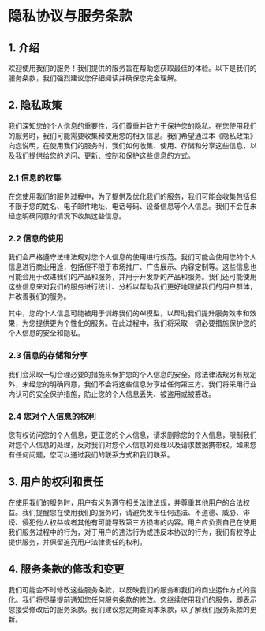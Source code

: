 # 隐私协议与服务条款
## 1. 介绍
欢迎使用我们的服务！我们提供的服务旨在帮助您获取最佳的体验。以下是我们的服务条款，我们强烈建议您仔细阅读并确保您完全理解。

## 2. 隐私政策
我们深知您的个人信息的重要性，我们尊重并致力于保护您的隐私。在您使用我们的服务时，我们可能需要收集和使用您的相关信息。我们希望通过本《隐私政策》向您说明，在使用我们的服务时，我们如何收集、使用、存储和分享这些信息，以及我们提供给您的访问、更新、控制和保护这些信息的方式。

### 2.1 信息的收集
在您使用我们的服务过程中，为了提供及优化我们的服务，我们可能会收集包括但不限于您的姓名、电子邮件地址、电话号码、设备信息等个人信息。我们不会在未经您明确同意的情况下收集这些信息。

### 2.2 信息的使用
我们会严格遵守法律法规对您个人信息的使用进行规范。我们可能会使用您的个人信息进行商业用途，包括但不限于市场推广、广告展示、内容定制等。这些信息也可能会用于改进我们的产品和服务，并用于开发新的产品和服务。我们还可能使用这些信息来对我们的服务进行统计、分析以帮助我们更好地理解我们的用户群体，并改善我们的服务。

其中，您的个人信息可能被用于训练我们的AI模型，以帮助我们提升服务效率和效果，为您提供更为个性化的服务。在此过程中，我们将采取一切必要措施保护您的个人信息的安全和隐私。

### 2.3 信息的存储和分享
我们会采取一切合理必要的措施来保护您的个人信息的安全。除法律法规另有规定外，未经您的明确同意，我们不会将这些信息分享给任何第三方。我们将采用行业内认可的安全保护措施，防止您的个人信息丢失、被盗用或被篡改。

### 2.4 您对个人信息的权利
您有权访问您的个人信息，更正您的个人信息，请求删除您的个人信息，限制我们对您个人信息的处理，反对我们对您个人信息的处理以及请求数据携带权。如果您有任何问题，您可以通过我们的联系方式和我们联系。

## 3. 用户的权利和责任
在使用我们的服务时，用户有义务遵守相关法律法规，并尊重其他用户的合法权益。我们提醒您在使用我们的服务时，请避免发布任何违法、不道德、威胁、诽谤、侵犯他人权益或者其他有可能导致第三方损害的内容。用户应负责自己在使用我们服务过程中的行为，对于用户的违法行为或违反本协议的行为，我们有权停止提供服务，并保留追究用户法律责任的权利。

## 4. 服务条款的修改和变更
我们可能会不时修改这些服务条款，以反映我们的服务和我们的商业运作方式的变化。我们将尽量提前通知您任何服务条款的修改。您继续使用我们的服务，即表示您接受修改后的服务条款。我们建议您定期查阅本条款，以了解我们服务条款的更新。
